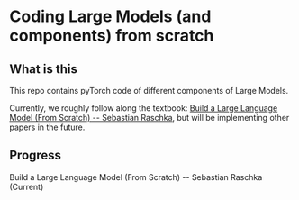 # Coding Large Models (and components) from scratch

## What is this

This repo contains pyTorch code of different components of Large Models.

Currently, we roughly follow along the textbook: [Build a Large Language Model (From Scratch) -- Sebastian Raschka](https://www.amazon.com/Build-Large-Language-Model-Scratch/dp/1633437167), but will be implementing other papers in the future.

## Progress

Build a Large Language Model (From Scratch) -- Sebastian Raschka (Current)